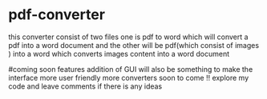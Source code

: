 # pdf-converter
this converter consist of two files
one is pdf to word which will convert a pdf into a word document
and the other will be pdf(which consist of images ) into a word which converts images content into a word document

#coming soon features
addition of GUI will also be something to make the interface more user friendly 
more converters soon to come !! 
explore my code and leave comments if there is any ideas
